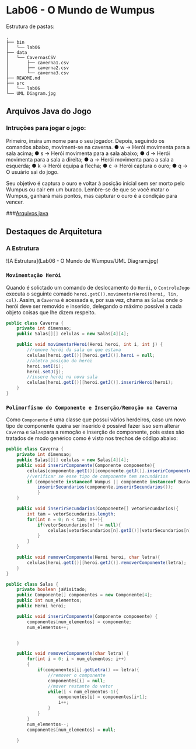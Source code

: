
# Lab06 - O Mundo de Wumpus

Estrutura de pastas:
~~~
.
├── bin
│   └── lab06
├── data
│   └── CavernasCSV
│       ├── caverna1.csv
│       ├── caverna2.csv
│       └── caverna3.csv
├── README.md
├── src
│   └── lab06
└── UML Diagram.jpg

~~~

## Arquivos Java do Jogo

### Intruções para jogar o jogo:
Primeiro, insira um nome para o seu jogador. 
Depois, seguindo os comandos abaixo, moviment-se na caverna. 
●  w -> Herói movimenta para a sala acima;
● s -> Herói movimenta para a sala abaixo;
● d -> Herói movimenta para a sala a direita;
● a -> Herói movimenta para a sala a esquerda;
● k -> Herói equipa a flecha;
● c -> Herói captura o ouro;
● q -> O usuário sai do jogo.

Seu objetivo é captura o ouro e voltar à posição inicial sem ser morto pelo Wumpus ou cair em um buraco. Lembre-se de que se você matar o Wumpus, ganhará mais pontos, mas capturar o ouro é a condição para vencer. 

###[Arquivos java](src/lab06)


## Destaques de Arquitetura

### A Estrutura

![A Estrutura](Lab06 - O Mundo de Wumpus/UML Diagram.jpg)

### `Movimentação Herói`


Quando é solictado um comando de deslocamento do `Herói`, o `ControleJogo` executa o seguinte comado
``heroi.getC().movimentarHeroi(heroi, lin, col)``. Assim, a `Caverna` é acessada e, por sua vez, chama 
as `Salas` onde o herói deve ser removido e inserido, delegando o máximo possível a cada objeto coisas que lhe dizem 
respeito.

```java
public class Caverna {
    private int dimensao;
    public Salas[][] celulas = new Salas[4][4];

    public void movimentarHeroi(Heroi heroi, int i, int j) {
        //remove herói da sala em que estava
        celulas[heroi.getI()][heroi.getJ()].heroi = null;
        //aletra posição do herói
        heroi.setI(i);
        heroi.setJ(j);
        //insere herói na nova sala
        celulas[heroi.getI()][heroi.getJ()].inserirHeroi(heroi);
    }
}
```

### `Polimorfismo do Componente e Inserção/Remoção na Caverna`

Como `Componente` é uma classe que possui vários herdeiros, caso 
um novo tipo de componente queira ser inserido é possível fazer 
isso sem alterar `Caverna` e `Salas`para a remoção e inserção de 
componente, pois estes são tratados de modo genérico como
é visto nos trechos de código abaixo:

```java
public class Caverna {
    private int dimensao;
    public Salas[][] celulas = new Salas[4][4];
    public void inserirComponente(Componente componente){
        celulas[componente.getI()][componente.getJ()].inserirComponente(componente);
        //verificar se esse tipo de componente tem secundários
        if (componente instanceof Wumpus || componente instanceof Buraco) {
            inserirSecundarios(componente.inserirSecundarios());
            }
    }

    public void inserirSecundarios(Componente[] vetorSecundarios){
        int tam = vetorSecundarios.length;
        for(int n = 0; n < tam; n++){
            if(vetorSecundarios[n] != null){
                celulas[vetorSecundarios[n].getI()][vetorSecundarios[n].getJ()].inserirComponente(vetorSecundarios[n]);
            }
        }
    }

    public void removerComponente(Heroi heroi, char letra){
        celulas[heroi.getI()][heroi.getJ()].removerComponente(letra);
    }
}
```

```java
public class Salas {
    private boolean jaVisitado;
    public Componente[] componentes = new Componente[4];
    public int num_elementos;
    public Heroi heroi;

    public void inserirComponente(Componente componente) {
        componentes[num_elementos] = componente;
        num_elementos++;


    }

    public void removerComponente(char letra) {
        for(int i = 0; i < num_elementos; i++)
        {
            if(componentes[i].getLetra() == letra){
                //remover o componente
                componentes[i] = null;
                //mover restante do vetor
                while(i < num_elementos-1){
                    componentes[i] = componentes[i+1];
                    i++;
                }
            }
        }
        num_elementos--;
        componentes[num_elementos] = null;

    }
    
```

